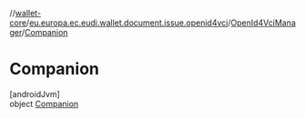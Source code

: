 //[wallet-core](../../../../index.md)/[eu.europa.ec.eudi.wallet.document.issue.openid4vci](../../index.md)/[OpenId4VciManager](../index.md)/[Companion](index.md)

# Companion

[androidJvm]\
object [Companion](index.md)
